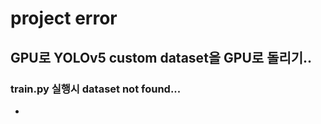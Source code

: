 # project error

## GPU로 YOLOv5 custom dataset을 GPU로 돌리기..

### train.py 실행시 dataset not found...
- 